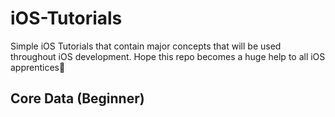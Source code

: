# iOS-Tutorials
Simple iOS Tutorials that contain major concepts that will be used throughout iOS development. Hope this repo becomes a huge help to all iOS apprentices🥰

## Core Data (Beginner)
